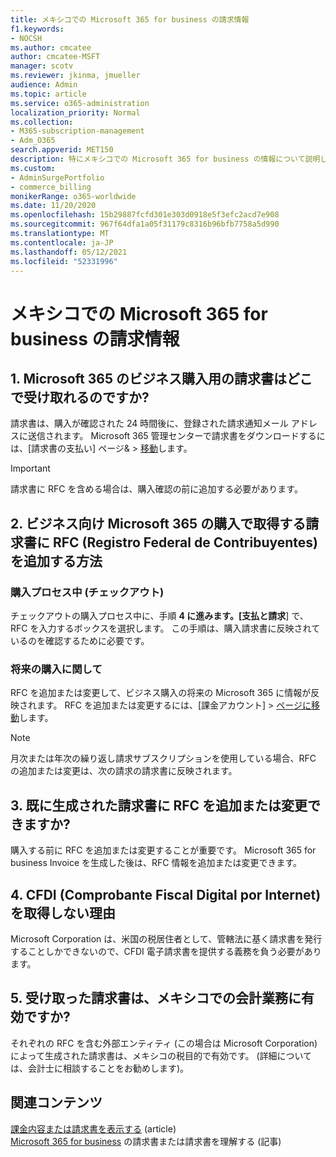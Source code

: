 ```yaml
---
title: メキシコでの Microsoft 365 for business の請求情報
f1.keywords:
- NOCSH
ms.author: cmcatee
author: cmcatee-MSFT
manager: scotv
ms.reviewer: jkinma, jmueller
audience: Admin
ms.topic: article
ms.service: o365-administration
localization_priority: Normal
ms.collection:
- M365-subscription-management
- Adm_O365
search.appverid: MET150
description: 特にメキシコでの Microsoft 365 for business の情報について説明します。
ms.custom:
- AdminSurgePortfolio
- commerce_billing
monikerRange: o365-worldwide
ms.date: 11/20/2020
ms.openlocfilehash: 15b29887fcfd301e303d0918e5f3efc2acd7e908
ms.sourcegitcommit: 967f64dfa1a05f31179c8316b96bfb7758a5d990
ms.translationtype: MT
ms.contentlocale: ja-JP
ms.lasthandoff: 05/12/2021
ms.locfileid: "52331996"
---
```

# <a name="billing-information-for-microsoft-365-for-business-in-mexico"></a>メキシコでの Microsoft 365 for business の請求情報

## <a name="1-where-can-i-get-an-invoice-for-my-microsoft-365-for-business-purchase"></a>1. Microsoft 365 のビジネス購入用の請求書はどこで受け取れるのですか?

請求書は、購入が確認された 24 時間後に、登録された請求通知メール アドレスに送信されます。 Microsoft 365 管理センターで請求書をダウンロードするには、[請求書の支払い] ページ&  >  <a href="https://go.microsoft.com/fwlink/p/?linkid=2102895" target="_blank">移動</a>します。

> [!IMPORTANT]
> 請求書に RFC を含める場合は、購入確認の前に追加する必要があります。

## <a name="2-how-can-i-add-my-rfc-registro-federal-de-contribuyentes-to-the-invoice-i-get-for-the-purchase-of-microsoft-365-for-business"></a>2. ビジネス向け Microsoft 365 の購入で取得する請求書に RFC (Registro Federal de Contribuyentes) を追加する方法

### <a name="during-the-purchase-process-checkout"></a>購入プロセス中 (チェックアウト)

チェックアウトの購入プロセス中に、手順 **4 に進みます。[支払と請求**] で、RFC を入力するボックスを選択します。 この手順は、購入請求書に反映されているのを確認するために必要です。

### <a name="for-your-future-purchases"></a>将来の購入に関して

RFC を追加または変更して、ビジネス購入の将来の Microsoft 365 に情報が反映されます。 RFC を追加または変更するには、[課金アカウント]  >  <a href="https://go.microsoft.com/fwlink/p/?linkid=2084771" target="_blank">ページに移動</a>します。

> [!NOTE]
> 月次または年次の繰り返し請求サブスクリプションを使用している場合、RFC の追加または変更は、次の請求の請求書に反映されます。

## <a name="3-can-i-add-or-modify-my-rfc-to-an-invoice-that-was-already-generated"></a>3. 既に生成された請求書に RFC を追加または変更できますか?

購入する前に RFC を追加または変更することが重要です。 Microsoft 365 for business Invoice を生成した後は、RFC 情報を追加または変更できます。

## <a name="4-why-dont-i-get-a-cfdi-comprobante-fiscal-digital-por-internet"></a>4. CFDI (Comprobante Fiscal Digital por Internet) を取得しない理由

Microsoft Corporation は、米国の税居住者として、管轄法に基く請求書を発行することしかできないので、CFDI 電子請求書を提供する義務を負う必要があります。

## <a name="5-is-the-invoice-i-receive-valid-for-my-accounting-operations-in-mexico"></a>5. 受け取った請求書は、メキシコでの会計業務に有効ですか?

それぞれの RFC を含む外部エンティティ (この場合は Microsoft Corporation) によって生成された請求書は、メキシコの税目的で有効です。 (詳細については、会計士に相談することをお勧めします)。

## <a name="related-content"></a>関連コンテンツ

[課金内容または請求書を表示する](view-your-bill-or-invoice.md) (article)\
[Microsoft 365 for business](understand-your-invoice2.md) の請求書または請求書を理解する (記事)
